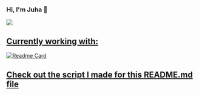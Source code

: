 ### Hi, I'm Juha :wave: 
<p vertical-align:top>

<a href="https://github.com/juhamikael/"><img src="https://github-readme-stats.vercel.app/api?username=juhamikael&show_icons=true&theme=dark"/>
</p>

## Currently working with:
[![Readme Card](https://github-readme-stats.vercel.app/api/pin/?username=juhamikael&repo=macro-counter-react-fastapi-postgre&theme=dark)](https://github.com/juhamikael/macro-counter-react-fastapi-postgre)


## [Check out the script I made for this README.md file](https://github.com/juhamikael/juhamikael/blob/main/makefile.py)
